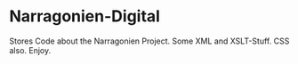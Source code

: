 # Narragonien-Digital
Stores Code about the Narragonien Project.
Some XML and XSLT-Stuff. CSS also. Enjoy.
